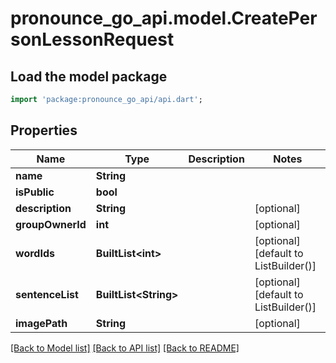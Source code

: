 # pronounce_go_api.model.CreatePersonLessonRequest

## Load the model package
```dart
import 'package:pronounce_go_api/api.dart';
```

## Properties
Name | Type | Description | Notes
------------ | ------------- | ------------- | -------------
**name** | **String** |  | 
**isPublic** | **bool** |  | 
**description** | **String** |  | [optional] 
**groupOwnerId** | **int** |  | [optional] 
**wordIds** | **BuiltList&lt;int&gt;** |  | [optional] [default to ListBuilder()]
**sentenceList** | **BuiltList&lt;String&gt;** |  | [optional] [default to ListBuilder()]
**imagePath** | **String** |  | [optional] 

[[Back to Model list]](../README.md#documentation-for-models) [[Back to API list]](../README.md#documentation-for-api-endpoints) [[Back to README]](../README.md)



